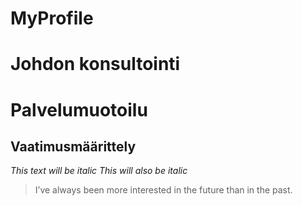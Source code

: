 # MyProfile
# Johdon konsultointi
# Palvelumuotoilu
## Vaatimusmäärittely
*This text will be italic*
_This will also be italic_
> I’ve always been more interested
> in the future than in the past.
